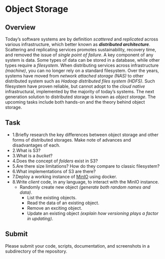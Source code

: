 # Object Storage
## Overview
Today’s software systems are by definition *scattered* and *replicated* across various infrastructure, which better known as ***distributed architecture***. Scattering and replicating services promotes sustainability, recovery time, and removed the issue of *single point of failure*.
A key component of any system is data. Some types of data can be stored in a database, while other types require a *filesystem*. When distributing services across infrastructure *(machine)*, you can no longer rely on a standard filesystem. Over the years, systems have moved from *network attached storage (NAS)* to other distributed system such as *Hadoop distributed files system (HDFS)*. Such filesystem have proven reliable, but cannot adopt to the *cloud native* infrastructural, implemented by the majority of today’s systems.
The next generation solution to distributed storage is known as *object storage*. The upcoming tasks include both hands-on and the theory behind object storage.
## Task
- 1.Briefly research the key differences between object storage and other forms of distributed storages. Make note of advances and disadvantages of each.
- 2.What is S3?
- 3.What is a *bucket*?
- 4.Does the concept of *folders* exist in S3?
- 5.Are there size limitations? How do they compare to classic filesystem?
- 6.What implementations of S3 are there?
- 7.Deploy a working instance of [MinIO](https://min.io/) using docker.
- 8.Write *client* code, in any language, to interact with the MinIO instance.
  - Randomly create new object *(generate both random names and data)*.
    - List the existing objects.
    - Read the data of an existing object.
    - Remove an exciting object.
    - Update an existing object *(explain how versioning plays a factor in updating)*.
## Submit
Please submit your code, scripts, documentation, and screenshots in a subdirectory of the repository.
